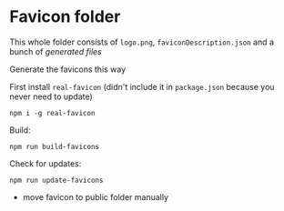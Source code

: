 # Favicon folder

This whole folder consists of `logo.png`, `faviconDescription.json` and a bunch of *generated files*

Generate the favicons this way

First install `real-favicon` (didn't include it in `package.json` because you never need to update)

```
npm i -g real-favicon
```

Build:

```
npm run build-favicons
```

Check for updates:

```
npm run update-favicons
```


+ move favicon to public folder manually